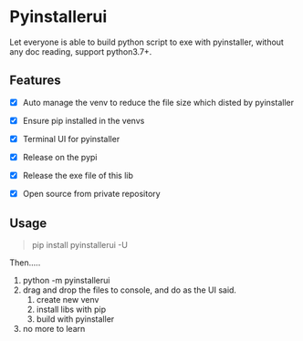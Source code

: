 
# Pyinstallerui

Let everyone is able to build python script to exe with pyinstaller, without any doc reading, support python3.7+.



## Features

- [x] Auto manage the venv to reduce the file size which disted by pyinstaller
- [x] Ensure pip installed in the venvs
- [x] Terminal UI for pyinstaller
- [x] Release on the pypi
- [x] Release the exe file of this lib
- [x] Open source from private repository




## Usage

> pip install pyinstallerui -U

Then.....

1. python -m pyinstallerui
2. drag and drop the files to console, and do as the UI said.
   1. create new venv
   2. install libs with pip
   3. build with pyinstaller
3. no more to learn
